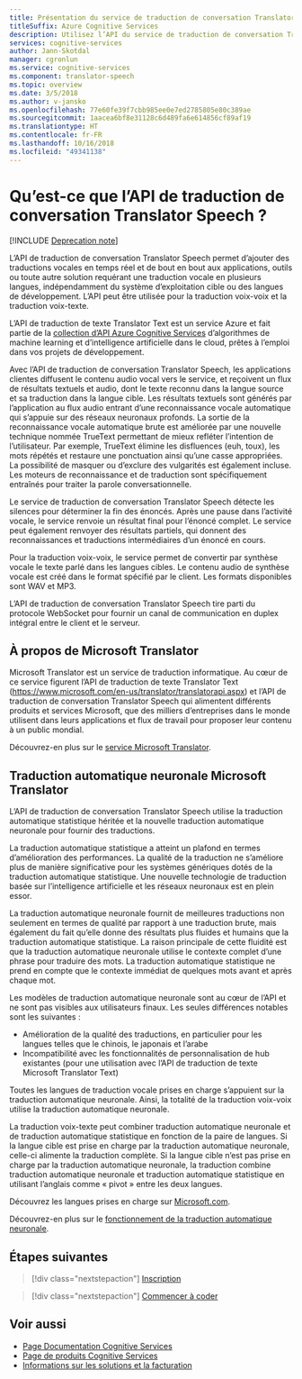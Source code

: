 ```yaml
---
title: Présentation du service de traduction de conversation Translator Speech
titleSuffix: Azure Cognitive Services
description: Utilisez l’API du service de traduction de conversation Translator Speech pour ajouter la traduction voix-voix et voix-texte à vos applications.
services: cognitive-services
author: Jann-Skotdal
manager: cgronlun
ms.service: cognitive-services
ms.component: translator-speech
ms.topic: overview
ms.date: 3/5/2018
ms.author: v-jansko
ms.openlocfilehash: 77e60fe39f7cbb985ee0e7ed2785805e80c389ae
ms.sourcegitcommit: 1aacea6bf8e31128c6d489fa6e614856cf89af19
ms.translationtype: HT
ms.contentlocale: fr-FR
ms.lasthandoff: 10/16/2018
ms.locfileid: "49341138"
---
```

# <a name="what-is-translator-speech-api"></a>Qu’est-ce que l’API de traduction de conversation Translator Speech ?

[!INCLUDE [Deprecation note](../../../includes/cognitive-services-translator-speech-deprecation-note.md)]

L’API de traduction de conversation Translator Speech permet d’ajouter des traductions vocales en temps réel et de bout en bout aux applications, outils ou toute autre solution requérant une traduction vocale en plusieurs langues, indépendamment du système d’exploitation cible ou des langues de développement. L’API peut être utilisée pour la traduction voix-voix et la traduction voix-texte.

L’API de traduction de texte Translator Text est un service Azure et fait partie de la [collection d’API Azure Cognitive Services](https://docs.microsoft.com/azure/#pivot=products&panel=cognitive) d’algorithmes de machine learning et d’intelligence artificielle dans le cloud, prêtes à l’emploi dans vos projets de développement.

Avec l’API de traduction de conversation Translator Speech, les applications clientes diffusent le contenu audio vocal vers le service, et reçoivent un flux de résultats textuels et audio, dont le texte reconnu dans la langue source et sa traduction dans la langue cible. Les résultats textuels sont générés par l’application au flux audio entrant d’une reconnaissance vocale automatique qui s’appuie sur des réseaux neuronaux profonds. La sortie de la reconnaissance vocale automatique brute est améliorée par une nouvelle technique nommée TrueText permettant de mieux refléter l’intention de l’utilisateur. Par exemple, TrueText élimine les disfluences (euh, toux), les mots répétés et restaure une ponctuation ainsi qu’une casse appropriées. La possibilité de masquer ou d’exclure des vulgarités est également incluse. Les moteurs de reconnaissance et de traduction sont spécifiquement entraînés pour traiter la parole conversationnelle. 

Le service de traduction de conversation Translator Speech détecte les silences pour déterminer la fin des énoncés. Après une pause dans l’activité vocale, le service renvoie un résultat final pour l’énoncé complet. Le service peut également renvoyer des résultats partiels, qui donnent des reconnaissances et traductions intermédiaires d’un énoncé en cours. 

Pour la traduction voix-voix, le service permet de convertir par synthèse vocale le texte parlé dans les langues cibles. Le contenu audio de synthèse vocale est créé dans le format spécifié par le client. Les formats disponibles sont WAV et MP3.

L’API de traduction de conversation Translator Speech tire parti du protocole WebSocket pour fournir un canal de communication en duplex intégral entre le client et le serveur. 

## <a name="about-microsoft-translator"></a>À propos de Microsoft Translator
Microsoft Translator est un service de traduction informatique. Au cœur de ce service figurent l’API de traduction de texte Translator Text (https://www.microsoft.com/en-us/translator/translatorapi.aspx) et l’API de traduction de conversation Translator Speech qui alimentent différents produits et services Microsoft, que des milliers d’entreprises dans le monde utilisent dans leurs applications et flux de travail pour proposer leur contenu à un public mondial.

Découvrez-en plus sur le [service Microsoft Translator](https://www.microsoft.com/en-us/translator/home.aspx).

## <a name="microsoft-translator-neural-machine-translation-nmt"></a>Traduction automatique neuronale Microsoft Translator
L’API de traduction de conversation Translator Speech utilise la traduction automatique statistique héritée et la nouvelle traduction automatique neuronale pour fournir des traductions.

La traduction automatique statistique a atteint un plafond en termes d’amélioration des performances. La qualité de la traduction ne s’améliore plus de manière significative pour les systèmes génériques dotés de la traduction automatique statistique. Une nouvelle technologie de traduction basée sur l’intelligence artificielle et les réseaux neuronaux est en plein essor.

La traduction automatique neuronale fournit de meilleures traductions non seulement en termes de qualité par rapport à une traduction brute, mais également du fait qu’elle donne des résultats plus fluides et humains que la traduction automatique statistique. La raison principale de cette fluidité est que la traduction automatique neuronale utilise le contexte complet d’une phrase pour traduire des mots. La traduction automatique statistique ne prend en compte que le contexte immédiat de quelques mots avant et après chaque mot.

Les modèles de traduction automatique neuronale sont au cœur de l’API et ne sont pas visibles aux utilisateurs finaux. Les seules différences notables sont les suivantes :
* Amélioration de la qualité des traductions, en particulier pour les langues telles que le chinois, le japonais et l’arabe
* Incompatibilité avec les fonctionnalités de personnalisation de hub existantes (pour une utilisation avec l’API de traduction de texte Microsoft Translator Text)

Toutes les langues de traduction vocale prises en charge s’appuient sur la traduction automatique neuronale. Ainsi, la totalité de la traduction voix-voix utilise la traduction automatique neuronale. 

La traduction voix-texte peut combiner traduction automatique neuronale et de traduction automatique statistique en fonction de la paire de langues. Si la langue cible est prise en charge par la traduction automatique neuronale, celle-ci alimente la traduction complète. Si la langue cible n’est pas prise en charge par la traduction automatique neuronale, la traduction combine traduction automatique neuronale et traduction automatique statistique en utilisant l’anglais comme « pivot » entre les deux langues. 

Découvrez les langues prises en charge sur [Microsoft.com](https://www.microsoft.com/en-us/translator/languages.aspx). 

Découvrez-en plus sur le [fonctionnement de la traduction automatique neuronale](https://www.microsoft.com/en-us/translator/mt.aspx#nnt).

## <a name="next-steps"></a>Étapes suivantes

> [!div class="nextstepaction"]
> [Inscription](translator-speech-how-to-signup.md)

> [!div class="nextstepaction"]
> [Commencer à coder](quickstarts/csharp.md)

## <a name="see-also"></a>Voir aussi
- [Page Documentation Cognitive Services](https://docs.microsoft.com/azure/#pivot=products&panel=cognitive)
- [Page de produits Cognitive Services](https://azure.microsoft.com/services/cognitive-services/)
- [Informations sur les solutions et la facturation](https://www.microsoft.com/en-us/translator/home.aspx) 
